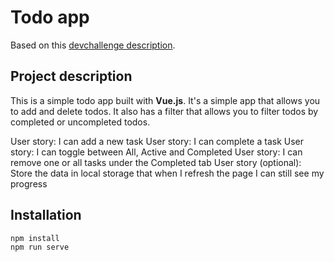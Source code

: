 # Todo app

Based on this [devchallenge description](https://devchallenges.io/challenges/hH6PbOHBdPm6otzw2De5).

## Project description

This is a simple todo app built with **Vue.js**. It's a simple app that allows you to add and delete todos. It also has a filter that allows you to filter todos by completed or uncompleted todos.

User story: I can add a new task
User story: I can complete a task
User story: I can toggle between All, Active and Completed
User story: I can remove one or all tasks under the Completed tab
User story (optional): Store the data in local storage that when I refresh the page I can still see my progress

## Installation

```bash
npm install
npm run serve
```
